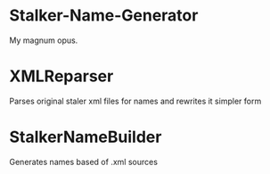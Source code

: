 # Stalker-Name-Generator
My magnum opus.

# XMLReparser
Parses original staler xml files for names and rewrites it simpler form

# StalkerNameBuilder
Generates names based of .xml sources
